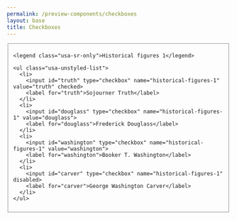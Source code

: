 ```yaml
--- 
permalink: /preview-components/checkboxes
layout: base 
title: Checkboxes
---
```



  <fieldset class="usa-fieldset-inputs usa-sans">

    <legend class="usa-sr-only">Historical figures 1</legend>

    <ul class="usa-unstyled-list">
      <li>
        <input id="truth" type="checkbox" name="historical-figures-1" value="truth" checked>
        <label for="truth">Sojourner Truth</label>
      </li>
      <li>
        <input id="douglass" type="checkbox" name="historical-figures-1" value="douglass">
        <label for="douglass">Frederick Douglass</label>
      </li>
      <li>
        <input id="washington" type="checkbox" name="historical-figures-1" value="washington">
        <label for="washington">Booker T. Washington</label>
      </li>
      <li>
        <input id="carver" type="checkbox" name="historical-figures-1" disabled>
        <label for="carver">George Washington Carver</label>
      </li>
    </ul>

  </fieldset>


